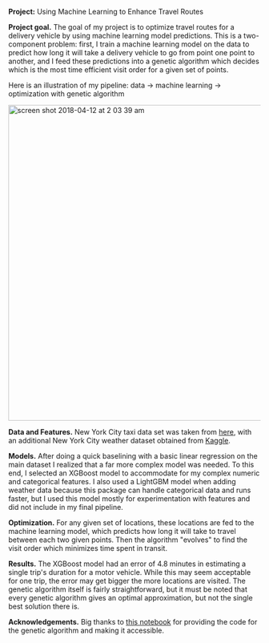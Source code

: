 **Project:** Using Machine Learning to Enhance Travel Routes

**Project goal.** The goal of my project is to optimize travel routes for a delivery vehicle by using machine learning model predictions. This is a two-component problem: first, I train a machine learning model on the data to predict how long it will take a delivery vehicle to go from point one point to another, and I feed these predictions into a genetic algorithm which decides which is the most time efficient visit order for a given set of points. 

Here is an illustration of my pipeline: data -> machine learning -> optimization with genetic algorithm

<img width="630" alt="screen shot 2018-04-12 at 2 03 39 am" src="https://user-images.githubusercontent.com/32041665/38667230-bec5a5e0-3df5-11e8-908d-4664963cb217.png">

**Data and Features.** New York City taxi data set was taken from [here](http://www.nyc.gov/html/tlc/html/about/trip_record_data.shtml), with an additional New York City weather dataset obtained from [Kaggle](https://www.kaggle.com/cabaki/knycmetars2016).

**Models.** After doing a quick baselining with a basic linear regression on the main dataset I realized that a far more complex model was needed. To this end, I selected an XGBoost model to accommodate for my complex numeric and categorical features. I also used a LightGBM model when adding weather data because this package can handle categorical data and runs faster, but I used this model mostly for experimentation with features and did not include in my final pipeline.

**Optimization.** For any given set of locations, these locations are fed to the machine learning model, which predicts how long it will take to travel between each two given points. Then the algorithm "evolves" to find the visit order which minimizes time spent in transit. 

**Results.** The XGBoost model had an error of 4.8 minutes in estimating a single trip's duration for a motor vehicle. While this may seem acceptable for one trip, the error may get bigger the more locations are visited. The genetic algorithm itself is fairly straightforward, but it must be noted that every genetic algorithm gives an optimal approximation, but not the single best solution there is.

**Acknowledgements.** Big thanks to [this notebook](https://github.com/ZWMiller/PythonProjects/blob/master/genetic_algorithms/evolutionary_algorithm_traveling_salesman.ipynb) for providing the code for the genetic algorithm and making it accessible.
